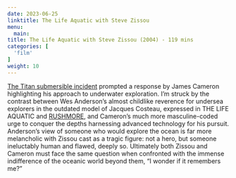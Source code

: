 ```yaml
---
date: 2023-06-25
linktitle: The Life Aquatic with Steve Zissou
menu:
  main:
title: The Life Aquatic with Steve Zissou (2004) - 119 mins
categories: [
  'film'
]
weight: 10
---
```


[The Titan submersible incident](https://en.wikipedia.org/wiki/2023_Titan_submersible_incident) prompted a response by James Cameron highlighting his approach to underwater exploration. I’m struck by the contrast between Wes Anderson’s almost childlike reverence for undersea explorers in the outdated model of Jacques Costeau, expressed in THE LIFE AQUATIC and [RUSHMORE](https://reviewsperminute.simonxix.com/posts/rushmore/), and Cameron’s much more masculine-coded urge to conquer the depths harnessing advanced technology for his pursuit. Anderson’s view of someone who would explore the ocean is far more melancholic with Zissou cast as a tragic figure: not a hero, but someone ineluctably human and flawed, deeply so. Ultimately both Zissou and Cameron must face the same question when confronted with the immense indifference of the oceanic world beyond them, “I wonder if it remembers me?”

